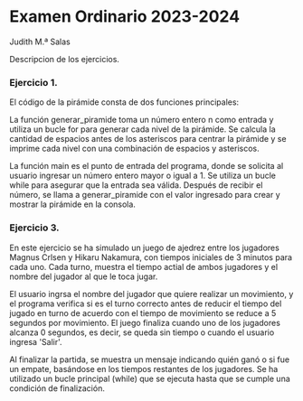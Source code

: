 # Examen Ordinario 2023-2024
 Judith M.ª Salas

Descripcion de los ejercicios.

### Ejercicio 1.
El código de la pirámide consta de dos funciones principales:

La función generar_piramide toma un número entero n como entrada y utiliza un bucle for para generar cada nivel de la pirámide. Se calcula la cantidad de espacios antes de los asteriscos para centrar la pirámide y se imprime cada nivel con una combinación de espacios y asteriscos.

La función main es el punto de entrada del programa, donde se solicita al usuario ingresar un número entero mayor o igual a 1. Se utiliza un bucle while para asegurar que la entrada sea válida. Después de recibir el número, se llama a generar_piramide con el valor ingresado para crear y mostrar la pirámide en la consola.


### Ejercicio 3.

En este ejercicio se ha simulado un juego de ajedrez entre los jugadores Magnus Crlsen y Hikaru Nakamura, con tiempos iniciales de 3 minutos para cada uno.
Cada turno, muestra el tiempo actial de ambos jugadores y el nombre del jugador al que le toca jugar. 

El usuario ingrsa el nombre del jugador que quiere realizar un movimiento, y el programa verifica si es el turno correcto antes de reducir el tiempo del jugado en turno de acuerdo con el tiempo de movimiento se reduce a 5 segundos por movimiento. El juego finaliza cuando uno de los jugadores alcanza 0 segundos, es decir, se queda sin tiempo o cuando el usuario ingresa 'Salir'. 

Al finalizar la partida, se muestra un mensaje indicando quién ganó o si fue un empate, basándose en los tiempos restantes de los jugadores. Se ha utilizado un bucle principal (while) que se ejecuta hasta que se cumple una condición de finalización.

